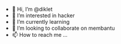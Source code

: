 - 👋 Hi, I’m @diklet
- 👀 I’m interested in hacker
- 🌱 I’m currently learning 
- 💞️ I’m looking to collaborate on membantu
- 📫 How to reach me ...

<!---
diklet/diklet is a ✨ special ✨ repository because its `README.md` (this file) appears on your GitHub profile.
You can click the Preview link to take a look at your changes.
--->
